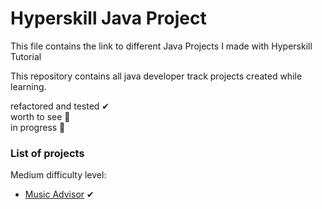 # Hyperskill Java Project
This file contains the link to different Java Projects I made with Hyperskill Tutorial

This repository contains all java developer track projects created while learning.

refactored and tested ✔ </br>
worth to see 💎 </br>
in progress 🚧 </br>

### List of projects </br>

Medium difficulty level:

* [Music Advisor](https://github.com/Solomon1d24/Music-Advisor) ✔
